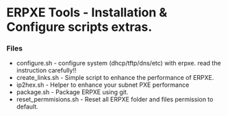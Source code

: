 ERPXE Tools - Installation & Configure scripts extras.
======================================================

### Files

* configure.sh - configure system (dhcp/tftp/dns/etc) with erpxe. read the instruction carefully!!
* create_links.sh - Simple script to enhance the performance of ERPXE.
* ip2hex.sh - Helper to enhance your subnet PXE performance
* package.sh - Package ERPXE using git.
* reset_permmisions.sh - Reset all ERPXE folder and files permission to default.